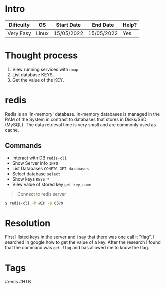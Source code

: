 # Intro
| Dificulty | OS | Start Date | End Date | Help? |
|---|---|---|---|---|
| Very Easy | Linux | 15/05/2022 | 15/05/2022 | Yes |


# Thought process
1. View running services with `nmap`.
2. List database KEYS.
3. Get the value of the KEY.


# redis
Redis is an 'in-memory' database. In-memory databases is managed in the RAM of the System in contrast to databases that stores in Disks/SSD (MySQL). 
The data retrieval time is very small and are commonly used as cache.

## Commands
- Interact with DB `redis-cli`
- Show Server info `INFO`
- List Databases `CONFIG GET databases`
- Select database `select`
- Show keys `KEYS *`
- View value of stored key `get key_name`

> Connect to redis server
```bash
$ redis-cli -h @IP -p 6379
```


# Resolution
First I listed keys in the server and i say that there was one call it "flag".
I searched in google how to get the value of a key. After the research I found that the command was `get flag` and has allowed me to know the flag.


# Tags
#redis #HTB 

